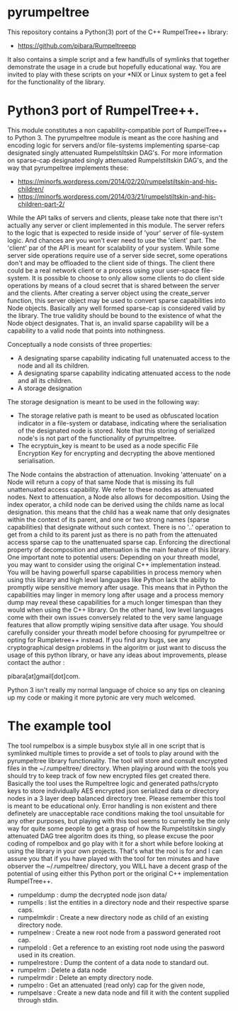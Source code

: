 # pyrumpeltree
This repository contains a Python(3) port of the C++ RumpelTree++ library:
  
  * https://github.com/pibara/Rumpeltreepp

It also contains a simple script and a few handfulls of symlinks that together demonstrate
the usage in a crude but hopefully educational way. You are invited to play with these scripts
on your \*NIX or Linux system to get a feel for the functionality of the library.

# Python3 port of RumpelTree++.
This module constitutes a non capability-compatible port of RumpelTree++ to Python 3. 
The pyrumpeltree module is meant as the core hashing and encoding logic for servers 
and/or file-systems implementing sparse-cap designated singly attenuated Rumpelstiltskin DAG's.
For more information on sparse-cap designated singly attenuated Rumpelstiltskin DAG's, and the way 
that pyrumpeltree implements these:

 * https://minorfs.wordpress.com/2014/02/20/rumpelstiltskin-and-his-children/
 * https://minorfs.wordpress.com/2014/03/21/rumpelstiltskin-and-his-children-part-2/

While the API talks of servers and clients, please take note that there isn't actually any server or
client implemented in this module. The server refers to the logic that is expected to reside inside
of 'your' server of file-system logic. And chances are you won't ever need to use the 'client' part.
The 'client' par of the API is meant for scalability of your system. While some server side operations
require use of a server side secret, some operations don't and may be offloaded to the client side of
things. The client there could be a real network client or a process using your user-space file-system.
It is possible to choose to only allow some clients to do client side operations by means of a cloud 
secret that is shared between the server and the clients.
After creating a server object using the create\_server function, this server object may be used to
convert sparse capabilities into Node objects. Basically any well formed sparse-cap is considered valid
by the library. The true validity should be bound to the existence of what the Node object designates.
That is, an invalid sparse capability will be a capability to a valid node that points into nothingness.

Conceptually a node consists of three properties:

 * A designating sparse capability indicating full unatenuated access to the node and all its children.
 * A designating sparse capability indicating attenuated access to the node and all its children.
 * A storage designation

The storage designation is meant to be used in the following way:

 * The storage relative path is meant to be used as obfuscated location indicator in a file-system 
   or database, indicating where the serialisation of the designated node is stored. 
   Note that this storing of serialized node's is not part of the functionality of pyrumpeltree.
 * The ecryptuin\_key is meant to be used as a node specific File Encryption Key for encrypting
   and decrypting the above mentioned serialisation.

The Node contains the abstraction of attenuation. Invoking 'attenuate' on a Node will return a copy of
that same Node that is missing its full unattenuated access capability. We refer to these nodes as
attenuated nodes. 
Next to attenuation, a Node also allows for decomposition. Using the index operator, a child node
can be derived using the childs name as local designation. this means that the child has a weak name 
that only designates within the context of its parent, and one or two strong names (sparse capabilities) 
that designate without such context. There is no '..' operation to get from a child to its parent just 
as there is no path from the attenuated access sparse cap to the unattenuated sparse cap. Enforcing
the directional property of decomposition and attenuation is the main feature of this library.
One important note to potential users: Depending on your threath model, you may want to consider using 
the original C++ implementation instead. You will be having powerfull sparse capabilities in process 
memory when using this library and high level languages like Python lack the ability to promptly wipe
sensitive memory after usage. This means that in Python the capabilities may linger in memory long after 
usage and a process memory dump may reveal these capabilities for a much longer timespan than they would 
when using the C++ library. On the other hand, low level languages come with their own issues conversely
related to the very same language features that allow promptly wiping sensitive data after usage. You 
should carefully consider your threath model before choosing for pyrumpeltree or opting for Rumpletree++
instead. 
If you find any bugs, see any cryptographical design problems in the algoritm or just want to discuss 
the usage of this python library, or have any ideas about improvements, please contact the author : 

pibara[at]gmail[dot]com.

Python 3 isn't really my normal language of choice so any tips on cleaning up my code or making it more pytonic
are very much welcomed. 

# The example tool

The tool rumpelbox is a simple busybox style all in one script that is symlinked multiple times to provide 
a set of tools to play around with the pyrumpeltree library functionality. The tool will store and consult 
encrypted files in the ~/.rumpeltree/ directory. When playing around with the tools you should try to keep 
track of fow new encrypted files get created there. Basically the tool uses the Rumpeltree logic and generated 
paths/crypto keys to store individually AES encrypted json serialized data or directory nodes in a 3 layer deep balanced
directory tree. Please remember this tool is meant to be educational only. Error handling is non existent and
there definetely are unacceptable race conditions making the tool unsuitable for any other purposes, but playing with
this tool seems to currently be the only way for quite some people to get a grasp of how the Rumpelstiltskin singly 
attenuated DAG tree algoritm does its thing, so please excuse the poor coding of rompelbox and go play with it for
a short while before looking at using the library in your own projects. That's what the rool is for and I can assure
you that if you have played with the tool for ten minutes and have observer the ~/.rumpeltree/ directory, you WILL have
a decent grasp of the potential of using either this Python port or the original C++ implementation  RumpelTree++.

 * rumpeldump  <cap>  : dump the decrypted node json data/
 * rumpells  <cap> : list the entities in a directory node and their respective sparse caps.
 * rumpelmkdir <cap> <childname> : Create a new directory node as child of an existing directory node.
 * rumpelnew  <password> : Create a new root node from a password generated root cap.
 * rumpelold  <password> : Get a reference to an existing root node using the pasword used in its creation.
 * rumpelrestore  <cap> : Dump the content of a data node to standard out.
 * rumpelrm  <cap> <name> : Delete a data node
 * rumpelrmdir <cap> <name> : Delete an empty directory node. 
 * rumpelro  <cap> : Get an attenuated (read only) cap for the given node,
 * rumpelsave <cap> <name>: Create a new data node and fill it with the content supplied through stdin.

 
